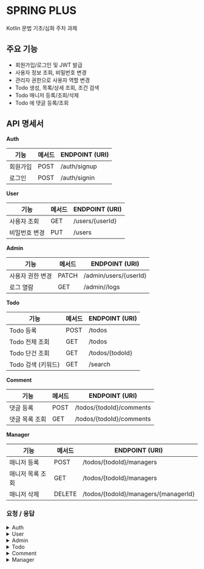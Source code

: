 # SPRING PLUS

Kotlin 문법 기초/심화 주차 과제

## 주요 기능

- 회원가입/로그인 및 JWT 발급
- 사용자 정보 조회, 비밀번호 변경
- 관리자 권한으로 사용자 역할 변경
- Todo 생성, 목록/상세 조회, 조건 검색
- Todo 매니저 등록/조회/삭제
- Todo 에 댓글 등록/조회

## API 명세서

**Auth**

| 기능   | 메서드  | ENDPOINT (URI) |
|------|------|----------------|
| 회원가입 | POST | /auth/signup   |
| 로그인  | POST | /auth/signin   |

**User**

| 기능      | 메서드 | ENDPOINT (URI)  |
|---------|-----|-----------------|
| 사용자 조회  | GET | /users/{userId} |
| 비밀번호 변경 | PUT | /users          |

**Admin**

| 기능        | 메서드   | ENDPOINT (URI)        |
|-----------|-------|-----------------------|
| 사용자 권한 변경 | PATCH | /admin/users/{userId} |
| 로그 열람     | GET   | /admin//logs          | 

**Todo**

| 기능            | 메서드  | ENDPOINT (URI)  |
|---------------|------|-----------------|
| Todo 등록       | POST | /todos          |
| Todo 전체 조회    | GET  | /todos          |
| Todo 단건 조회    | GET  | /todos/{todoId} |
| Todo 검색 (키워드) | GET  | /search         |

**Comment**

| 기능       | 메서드  | ENDPOINT (URI)           |
|----------|------|--------------------------|
| 댓글 등록    | POST | /todos/{todoId}/comments |
| 댓글 목록 조회 | GET  | /todos/{todoId}/comments |

**Manager**

| 기능        | 메서드    | ENDPOINT (URI)                       |
|-----------|--------|--------------------------------------|
| 매니저 등록    | POST   | /todos/{todoId}/managers             |
| 매니저 목록 조회 | GET    | /todos/{todoId}/managers             |
| 매니저 삭제    | DELETE | /todos/{todoId}/managers/{managerId} |

### 요청 / 응답

<details>
  <summary>Auth</summary>

### 회원가입

요청 POST /auth/singup

```json
{
  "email": "test@test.com",
  "password": "test",
  "nickname": "test",
  "userRole": "USER"
}
```

응답 (200 OK)

```json
{
  "bearerToken": "Bearer eyJhbGciOiJIUzI1NiJ9.eyJzdWIiOiI0IiwiZW1haWwiOiJ0ZXN0QHRlc3QuY29tIiwibmlja25hbWUiOiJ0ZXN0IiwidXNlclJvbGUiOiJVU0VSIiwiZXhwIjoxNzU4Njc4MDI1LCJpYXQiOjE3NTg2NzQ0MjV9.DES6fvJVN7YezYMHobdZsCwh77M_P9W7HDvEDxiCBeQ"
}
```

### 로그인

요청 POST /auth/singin

```json
{
  "email": "test@test.com",
  "password": "test"
}
```

응답 (200 OK)

```json
{
  "bearerToken": "Bearer eyJhbGciOiJIUzI1NiJ9.eyJzdWIiOiI0IiwiZW1haWwiOiJ0ZXN0QHRlc3QuY29tIiwibmlja25hbWUiOiJ0ZXN0IiwidXNlclJvbGUiOiJVU0VSIiwiZXhwIjoxNzU4Njc4MTMzLCJpYXQiOjE3NTg2NzQ1MzN9.NJcT8exwIeVp8pRtsLVDUc0DPkdy0sFhR9NKcXBJ8h8"
}
```

</details>

<details>
  <summary>User</summary>

### 사용자 정보 조회

요청 GET /users/{userId}

응답 (200 OK)

```json
{
  "id": 4,
  "email": "test@test.com"
}
```

### 비밀번호 변경

요청 PUT /users

```json
{
  "oldPassword": "test",
  "newPassword": "test1234A"
}
```

응답 (200 OK)

</details>

<details>
  <summary>Admin</summary>

### 권한 변경

요청 PATCH /admin/users/{userId}

```json
{
  "role": "ADMIN"
}
```

응답 (200 OK)

### 로그 조회

| 파라미터 | 타입  | 설명           | default |
|------|-----|--------------|---------|
| page | int | 페이지 번호       | 0       |
| size | int | 페이지 당 log 갯수 | 10      |

요청 GET /admin/logs

응답 (200 OK)

```json
{
  "content": [
    {
      "requesterId": 3,
      "targetManagerId": 2,
      "success": true,
      "createdAt": "2025-09-22T15:49:37.05618"
    },
    {
      "requesterId": 2,
      "targetManagerId": 2,
      "success": false,
      "createdAt": "2025-09-22T15:49:16.046391"
    }
  ],
  "page": {
    "size": 10,
    "number": 0,
    "totalElements": 2,
    "totalPages": 1
  }
}
```

</details>

<details>
  <summary>Todo</summary>

### 할일 저장

요청 POST /todos

```json
{
  "title": "테스트",
  "contents": "test content"
}
```

응답 (200 OK)

```json
{
  "id": 12,
  "title": "테스트",
  "contents": "test content",
  "weather": "Light Snow and Fog",
  "user": {
    "id": 3,
    "email": "test4@test.com"
  }
}
```

### 할일 전체 조회

**request Param**

| 파라미터      | 타입             | 설명               | default | Nullable |
|-----------|----------------|------------------|---------|----------|
| page      | int            | 페이지 번호           | 0       | O        |
| size      | int            | 페이지 당 todo 갯수    | 10      | O        |
| direction | Sort.Direction | 페이지 정렬 기준        | DESC    | O        | 
| weather   | String         | 검색 키워드 (날씨)      |         | O        |
| startDate | LocalDate      | 검색 할 범위 (시작 날짜)  |         | O        |
| endDate   | LocalDate      | 검색 할 범위 (끝나는 날짜) |         | O        |

요청 GET /todos?param=...

응답 (200 OK)

```json
{
  "content": [
    {
      "id": 1,
      "title": "test title",
      "contents": "test content",
      "weather": "Heavy Snow",
      "user": {
        "id": 1,
        "email": "test2@test.com"
      },
      "createdAt": "2025-09-17T14:47:02.016871",
      "modifiedAt": "2025-09-17T14:47:02.016871"
    },
    {
      "id": 2,
      "title": "test title",
      "contents": "test content",
      "weather": "Heavy Snow",
      "user": {
        "id": 1,
        "email": "test2@test.com"
      },
      "createdAt": "2025-09-17T16:42:41.23357",
      "modifiedAt": "2025-09-17T16:42:41.23357"
    }
  ],
  "page": {
    "size": 10,
    "number": 0,
    "totalElements": 2,
    "totalPages": 1
  }
}
```

### 할일 단건 조회

요청 GET /todos/1

응답 (200 OK)

```json
{
  "id": 1,
  "title": "test title",
  "contents": "test content",
  "weather": "Heavy Snow",
  "user": {
    "id": 3,
    "email": "test4@test.com"
  },
  "createdAt": "2025-09-17T14:47:02.016871",
  "modifiedAt": "2025-09-17T14:47:02.016871"
}
```

### 할일 검색

**request Param**

| 파라미터            | 타입        | 설명               | default | Nullable |
|-----------------|-----------|------------------|---------|----------|
| page            | int       | 페이지 번호           | 0       | O        |
| size            | int       | 페이지 당 todo 갯수    | 10      | O        |
| startDate       | LocalDate | 검색 할 범위 (시작 날짜)  |         | O        | 
| endDate         | LocalDate | 검색 할 범위 (끝나는 날짜) |         | O        |
| keyword         | String    | 검색 키워드 (제목)      |         | O        |
| managerNickname | String    | 검색 키워드 (매니저 이름)  |         | O        |

**Keyword 와 managerNickname 중 하나는 필수**

요청 GET /search?keyword=테스

응답 (200 OK)

```json
{
  "content": [
    {
      "title": "테스트1",
      "managerCount": 2,
      "commentCount": 0
    },
    {
      "title": "테스트",
      "managerCount": 1,
      "commentCount": 0
    }
  ],
  "page": {
    "size": 10,
    "number": 0,
    "totalElements": 2,
    "totalPages": 1
  }
}
```

</details>

<details>
  <summary>Comment</summary>

### 댓글 달기

요청 POST /todos/1/comments

```json
{
  "contents": "test comment2"
}
```

응답 (200 OK)

```json
{
  "id": 2,
  "contents": "test comment2",
  "user": {
    "id": 3,
    "email": "test4@test.com"
  }
}
```

### 댓글 검색

요청 GET /todos/1/comments

응답 (200 OK)

```json
[
  {
    "id": 1,
    "contents": "test comment",
    "user": {
      "id": 1,
      "email": "test2@test.com"
    }
  },
  {
    "id": 2,
    "contents": "test comment2",
    "user": {
      "id": 3,
      "email": "test4@test.com"
    }
  }
]
```

</details>

<details>
  <summary>Manager</summary>

요청 POST /todos/14/managers

```json
{
  "managerUserId": 2
}
```

응답 (200 OK)

```json
{
  "id": 18,
  "user": {
    "id": 2,
    "email": "test3@test.com"
  }
}
```

요청 POST /todos/14/managers

응답 (200 OK)

```json
[
  {
    "id": 17,
    "user": {
      "id": 3,
      "email": "test4@test.com"
    }
  },
  {
    "id": 18,
    "user": {
      "id": 2,
      "email": "test3@test.com"
    }
  }
]
```

요청 POST /todos/14/managers/18

응답 (200 OK)

</details>

